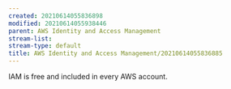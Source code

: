 ```yaml
---
created: 20210614055836898
modified: 20210614055938446
parent: AWS Identity and Access Management
stream-list: 
stream-type: default
title: AWS Identity and Access Management/20210614055836885
---
```

IAM is free and included in every AWS account.
